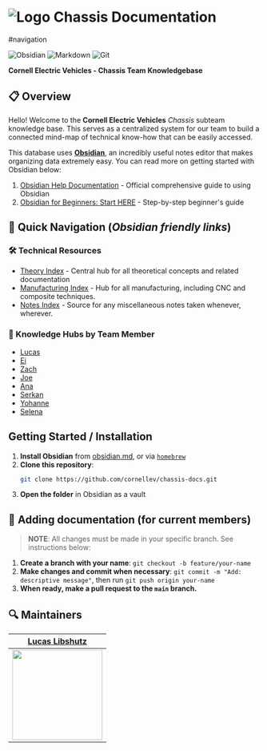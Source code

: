 # ![Logo](https://static.wixstatic.com/media/9bc36c_6b5947752da64f8fbfca0d30a0138f3a~mv2.png/v1/fill/w_30,h_62,al_c,q_85,usm_0.66_1.00_0.01,enc_avif,quality_auto/logolight.png) Chassis Documentation
#navigation

![Obsidian](https://img.shields.io/badge/Obsidian-%23483699.svg?style=for-the-badge&logo=obsidian&logoColor=white)
![Markdown](https://img.shields.io/badge/markdown-%23000000.svg?style=for-the-badge&logo=markdown&logoColor=white)
![Git](https://img.shields.io/badge/git-%23F05033.svg?style=for-the-badge&logo=git&logoColor=white)

**Cornell Electric Vehicles - Chassis Team Knowledgebase**

## 📋 Overview

Hello! Welcome to the **Cornell Electric Vehicles** *Chassis* subteam knowledge base. This serves as a centralized system for our team to build a connected mind-map of technical know-how that can be easily accessed.

This database uses [**Obsidian**](https://obsidian.md), an incredibly useful notes editor that makes organizing data extremely easy. You can read more on getting started with Obsidian below:

1. [Obsidian Help Documentation](https://help.obsidian.md/) - Official comprehensive guide to using Obsidian
2. [Obsidian for Beginners: Start HERE](https://obsidian.rocks/getting-started-with-obsidian-a-beginners-guide/) - Step-by-step beginner's guide

## 🔗 Quick Navigation (*Obsidian friendly links*)

### 🛠️ Technical Resources
- [Theory Index](vault/technical-index.md) - Central hub for all theoretical concepts and related documentation 
- [Manufacturing Index](vault/manufacturing-index.md) -  Hub for all manufacturing, including CNC and composite techniques.
- [Notes Index](vault/notes-index.md) - Source for any miscellaneous notes taken whenever, wherever.

### 👥 Knowledge Hubs by Team Member
- [Lucas](vault/lucas.md)
- [Ei](vault/ei.md)
- [Zach](vault/zach.md)
- [Joe](joe.md)
- [Ana](vault/ana.md)
- [Serkan](vault/serkan.md)
- [Yohanne](vault/yohanne.md)
- [Selena](vault/selena.md)

##  Getting Started / Installation

1. **Install Obsidian** from [obsidian.md](https://obsidian.md/), or via [`homebrew`](https://brew.sh)
2. **Clone this repository**:
   ```bash
   git clone https://github.com/cornellev/chassis-docs.git
   ```
3. **Open the folder** in Obsidian as a vault

## 🌿 Adding documentation (for current members)

> **NOTE**: All changes must be made in your specific branch. See instructions below:

1. **Create a branch with your name**: `git checkout -b feature/your-name`
2. **Make changes and commit when necessary**: `git commit -m "Add: descriptive message"`, then run `git push origin your-name`
3. **When ready, make a pull request to the `main` branch.**

## 🔍 Maintainers

|                     [Lucas Libshutz][ll]                     |
| :----------------------------------------------------------: |
| <img src="https://github.com/lucaslibshutz.png" width="180"> |

[ll]: https://github.com/lucaslibshutz
